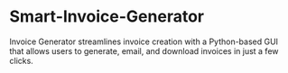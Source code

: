 # Smart-Invoice-Generator
Invoice Generator streamlines invoice creation with a Python-based GUI that allows users to generate, email, and download invoices in just a few clicks.
